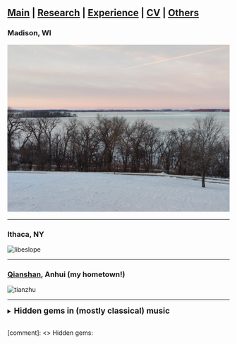 ## [Main](https://tx58.github.io/) | [Research](/research.html) | [Experience](/experience.html) | [CV](/cv/cv_tianli.pdf) | [Others](/others.html)

### Madison, WI

<img src="/images/lakeview.jpg" alt="mendota" width="600"/>

* * *
### Ithaca, NY

<img src="/images/libeslope.jpg" alt="libeslope" width="600"/>

* * *
### [Qianshan](https://en.wikipedia.org/wiki/Mount_Tianzhu), Anhui (my hometown!)

<img src="/images/tianzhu.jpg" alt="tianzhu" width="300"/>

* * *
<details><summary markdown="span"> <strong>  <font size= "4"> Hidden gems in (mostly classical) music </font> </strong> </summary>

> - [Price](https://en.wikipedia.org/wiki/Florence_Price): Symphony No.3
- [Coleridge-Taylor](https://en.wikipedia.org/wiki/Samuel_Coleridge-Taylor): Violin concerto
- [Sicong Ma](https://en.wikipedia.org/wiki/Ma_Sicong): Concerto for two violins (Mvt II)
- Elgar: In the South, Violin Concerto
- [Chausson](https://en.wikipedia.org/wiki/Ernest_Chausson): Symphony in D minor
- Martinu: Symphony No.1, Nonet No.2
- Nielsen: Symphony No.5 (All his symphonies are remarkable)
- Walton: Viola Concerto, Symphony No.1
- Poulenc: Concerto for Organ and String Orchestra
- Franck: Piano Quintet
- Britten: Peter Grimes
- Saint-Saens: Piano concertos (All his concerti are remarkable)
- Stravinsky: Jeu de cartes
- Dvorak: Poetic Tone Pictures, Op.85
- Tchaikovsky: Piano concerto No.2 
- Alkan: Concerto for solo piano
- Scriabin: Piano Sonata No.5 (All his sonatas are remarkable)
- Magnard: Piano Trio, Symphony No.4
- Szymanowski: Violin Concerto No.1
- Janacek: String Quartet No.2

</details>

<br>


[comment]: <> Hidden gems:
<!-- - Scriabin: Piano Sonata No.2
- 
- Weill: The Seven Deadly Sins -->
